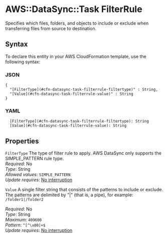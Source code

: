 # AWS::DataSync::Task FilterRule<a name="aws-properties-datasync-task-filterrule"></a>

Specifies which files, folders, and objects to include or exclude when transferring files from source to destination\.

## Syntax<a name="aws-properties-datasync-task-filterrule-syntax"></a>

To declare this entity in your AWS CloudFormation template, use the following syntax:

### JSON<a name="aws-properties-datasync-task-filterrule-syntax.json"></a>

```
{
  "[FilterType](#cfn-datasync-task-filterrule-filtertype)" : String,
  "[Value](#cfn-datasync-task-filterrule-value)" : String
}
```

### YAML<a name="aws-properties-datasync-task-filterrule-syntax.yaml"></a>

```
  [FilterType](#cfn-datasync-task-filterrule-filtertype): String
  [Value](#cfn-datasync-task-filterrule-value): String
```

## Properties<a name="aws-properties-datasync-task-filterrule-properties"></a>

`FilterType`  <a name="cfn-datasync-task-filterrule-filtertype"></a>
The type of filter rule to apply\. AWS DataSync only supports the SIMPLE\_PATTERN rule type\.  
*Required*: No  
*Type*: String  
*Allowed values*: `SIMPLE_PATTERN`  
*Update requires*: [No interruption](https://docs.aws.amazon.com/AWSCloudFormation/latest/UserGuide/using-cfn-updating-stacks-update-behaviors.html#update-no-interrupt)

`Value`  <a name="cfn-datasync-task-filterrule-value"></a>
A single filter string that consists of the patterns to include or exclude\. The patterns are delimited by "\|" \(that is, a pipe\), for example: `/folder1|/folder2`   
   
*Required*: No  
*Type*: String  
*Maximum*: `409600`  
*Pattern*: `^[^\x00]+$`  
*Update requires*: [No interruption](https://docs.aws.amazon.com/AWSCloudFormation/latest/UserGuide/using-cfn-updating-stacks-update-behaviors.html#update-no-interrupt)